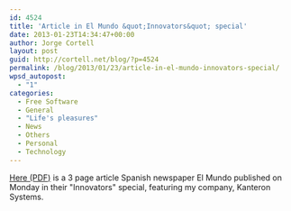 ```yaml
---
id: 4524
title: 'Article in El Mundo &quot;Innovators&quot; special'
date: 2013-01-23T14:34:47+00:00
author: Jorge Cortell
layout: post
guid: http://cortell.net/blog/?p=4524
permalink: /blog/2013/01/23/article-in-el-mundo-innovators-special/
wpsd_autopost:
  - "1"
categories:
  - Free Software
  - General
  - "Life's pleasures"
  - News
  - Others
  - Personal
  - Technology
---
```

<a title="http://issuu.com/kanteron/docs/inno21ene?mode=window" href="http://issuu.com/kanteron/docs/inno21ene?mode=window" target="_blank">Here (PDF)</a> is a 3 page article Spanish newspaper El Mundo published on Monday in their "Innovators" special, featuring my company, Kanteron Systems.</p>
